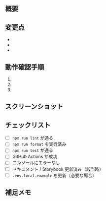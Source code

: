 ## 概要
<!-- 例: 都道府県一覧を取得しチェックボックスを描画する処理を追加 -->

## 変更点
<!-- 箇条書きで記載してください。例:
- fetchPrefectures を実装し API から都道府県一覧を取得
- CheckboxList コンポーネントを追加
- 単体テストを追加
-->
- 
- 
- 

## 動作確認手順
<!-- 誰でも再現できる手順を記載してください。例:
1. `npm ci`
2. `npm run dev`
3. `http://localhost:3000` を開き、チェックボックスが表示されることを確認
-->
1.
2. 
3. 

## スクリーンショット
<!-- UI に変更がある場合のみ貼ってください。無ければこのセクションを削除してください。
| 変更前 | 変更後 |
|-------|-------|
| (画像) | (画像) |
-->

## チェックリスト
- [ ] `npm run lint` が通る
- [ ] `npm run format` を実行済み
- [ ] `npm run test` が通る
- [ ] GitHub Actions が成功
- [ ] コンソールにエラーなし
- [ ] ドキュメント / Storybook 更新済み（該当時）
- [ ] `.env.local.example` を更新（必要な場合）

## 補足メモ
<!-- レビュワーに共有したいこと・懸念点・次のタスクなどがあれば追加してください。 -->